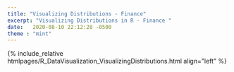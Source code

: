 ```yaml
---
title: "Visualizing Distributions - Finance"
excerpt: "Visualizing Distributions in R - Finance "
date:   2020-08-10 22:12:28 -0500
theme : "mint"
---
```


{% include_relative htmlpages/R_DataVisualization_VisualizingDistributions.html align="left" %}
